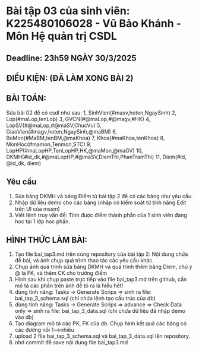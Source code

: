 # Bài tập 03 của sinh viên: K225480106028 - Vũ Bảo Khánh - Môn Hệ quản trị CSDL

## Deadline: 23h59 NGÀY 30/3/2025

## ĐIỀU KIỆN: (ĐÃ LÀM XONG BÀI 2)

## BÀI TOÁN:
Sửa bài 02 để có csdl như sau:
  1,  SinhVien(#masv,hoten,NgaySinh)
  2,  Lop(#maLop,tenLop)
  3,  GVCN(#@maLop,#@magv,#HK)
  4,  LopSV(#@maLop,#@maSV,ChucVu)
  5,  GiaoVien(#magv,hoten,NgaySinh,@maBM)
  6,  BoMon(#MaBM,tenBM,@maKhoa)
  7,  Khoa(#maKhoa,tenKhoa)
  8,  MonHoc(#mamon,Tenmon,STC)
  9,  LopHP(#maLopHP,TenLopHP,HK,@maMon,@maGV)
  10, DKMH(#id_dk,#@maLopHP,#@maSV,DiemThi,PhanTramThi)
  11, Diem(#id, @id_dk, diem)

## Yêu cầu
1. Sửa bảng DKMH và bảng Điểm từ bài tập 2 để có các bảng như yêu cầu.
2. Nhập dữ liệu demo cho các bảng (nhập có kiểm soát từ tính năng Edit trên UI của mssm)
3. Viết lệnh truy vấn để: Tính được điểm thành phần của 1 sinh viên đang học tại 1 lớp học phần.

## HÌNH THỨC LÀM BÀI:
1. Tạo file bai_tap3.md trên cùng repository của bài tập 2:
   Nội dung chứa đề bài, và ảnh chụp quá trình thao tác các yêu cầu khác.
2. Chụp ảnh quá trình sửa bảng DKMH và quá trình thêm bảng Diem, chú ý @ là FK, và thêm CK cho trường điểm
3. Hình sau khi chụp paste trực tiếp vào file bai_tap3.md trên github, cần mô tả các phần trên ảnh để tỏ ra là hiểu hết!
4. dùng tính năng: Tasks -> Generate Scrips => sinh ra file: bai_tap_3_schema.sql  (chỉ chứa lệnh tạo cấu trúc của db)
5. dùng tính năng: Tasks -> Generate Scrips => advance => Check Data only => sinh ra file: bai_tap_3_data.sql  (chỉ chứa dữ liệu đã nhập demo vào db)
6. Tạo diagram mô tả các PK, FK của db. Chụp hình kết quả các bảng có các đường nối 1-->nhiều
7. upload 2 file  bai_tap_3_schema.sql và bai_tap_3_data.sql lên repository.
8. nhớ commit để save nội dung file bai_tap3.md

